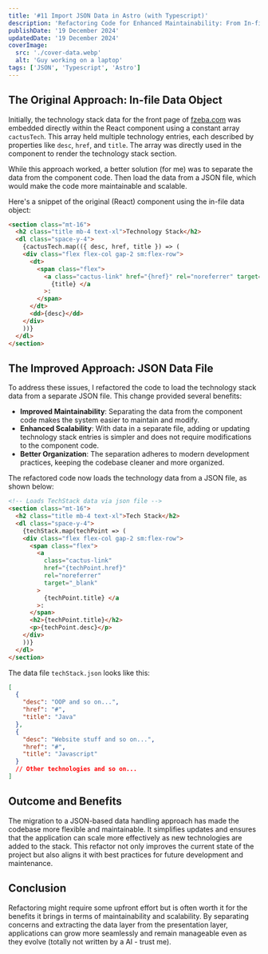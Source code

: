 ```yaml
---
title: '#11 Import JSON Data in Astro (with Typescript)'
description: 'Refactoring Code for Enhanced Maintainability: From In-file Data Object to JSON-Data Import in Astro (with Typescript)'
publishDate: '19 December 2024'
updatedDate: '19 December 2024'
coverImage:
  src: './cover-data.webp'
  alt: 'Guy working on a laptop'
tags: ['JSON', 'Typescript', 'Astro']
---
```


## The Original Approach: In-file Data Object

Initially, the technology stack data for the front page of [fzeba.com](https://fzeba.com) was embedded directly within the React component using a constant array `cactusTech`. This array held multiple technology entries, each described by properties like `desc`, `href`, and `title`. The array was directly used in the component to render the technology stack section.

While this approach worked, a better solution (for me) was to separate the data from the component code. Then load the data from a JSON file, which would make the code more maintainable and scalable.

Here's a snippet of the original (React) component using the in-file data object:

```html
<section class="mt-16">
  <h2 class="title mb-4 text-xl">Technology Stack</h2>
  <dl class="space-y-4">
    {cactusTech.map(({ desc, href, title }) => (
    <div class="flex flex-col gap-2 sm:flex-row">
      <dt>
        <span class="flex">
          <a class="cactus-link" href="{href}" rel="noreferrer" target="_blank">
            {title} </a
          >:
        </span>
      </dt>
      <dd>{desc}</dd>
    </div>
    ))}
  </dl>
</section>
```

## The Improved Approach: JSON Data File

To address these issues, I refactored the code to load the technology stack data from a separate JSON file. This change provided several benefits:

- **Improved Maintainability**: Separating the data from the component code makes the system easier to maintain and modify.
- **Enhanced Scalability**: With data in a separate file, adding or updating technology stack entries is simpler and does not require modifications to the component code.
- **Better Organization**: The separation adheres to modern development practices, keeping the codebase cleaner and more organized.

The refactored code now loads the technology data from a JSON file, as shown below:

```html
<!-- Loads TechStack data via json file -->
<section class="mt-16">
  <h2 class="title mb-4 text-xl">Tech Stack</h2>
  <dl class="space-y-4">
    {techStack.map(techPoint => (
    <div class="flex flex-col gap-2 sm:flex-row">
      <span class="flex">
        <a
          class="cactus-link"
          href="{techPoint.href}"
          rel="noreferrer"
          target="_blank"
        >
          {techPoint.title} </a
        >:
      </span>
      <h2>{techPoint.title}</h2>
      <p>{techPoint.desc}</p>
    </div>
    ))}
  </dl>
</section>
```

The data file `techStack.json` looks like this:

```json
[
  {
    "desc": "OOP and so on...",
    "href": "#",
    "title": "Java"
  },
  {
    "desc": "Website stuff and so on...",
    "href": "#",
    "title": "Javascript"
  }
  // Other technologies and so on...
]
```

## Outcome and Benefits

The migration to a JSON-based data handling approach has made the codebase more flexible and maintainable. It simplifies updates and ensures that the application can scale more effectively as new technologies are added to the stack. This refactor not only improves the current state of the project but also aligns it with best practices for future development and maintenance.

## Conclusion

Refactoring might require some upfront effort but is often worth it for the benefits it brings in terms of maintainability and scalability. By separating concerns and extracting the data layer from the presentation layer, applications can grow more seamlessly and remain manageable even as they evolve (totally not written by a AI - trust me).
